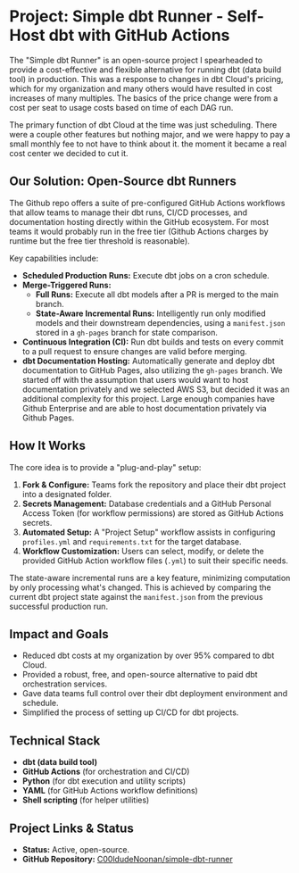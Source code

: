 # Project: Simple dbt Runner - Self-Host dbt with GitHub Actions

The "Simple dbt Runner" is an open-source project I spearheaded to provide a cost-effective and flexible alternative for running dbt (data build tool) in production. This was a response to changes in dbt Cloud's pricing, which for my organization and many others would have resulted in cost increases of many multiples. The basics of the price change were from a cost per seat to usage costs based on time of each DAG run.

The primary function of dbt Cloud at the time was just scheduling. There were a couple other features but nothing major, and we were happy to pay a small monthly fee to not have to think about it. the moment it became a real cost center we decided to cut it.

## Our Solution: Open-Source dbt Runners

The Github repo offers a suite of pre-configured GitHub Actions workflows that allow teams to manage their dbt runs, CI/CD processes, and documentation hosting directly within the GitHub ecosystem. For most teams it would probably run in the free tier (Github Actions charges by runtime but the free tier threshold is reasonable).

Key capabilities include:

*   **Scheduled Production Runs:** Execute dbt jobs on a cron schedule.
*   **Merge-Triggered Runs:**
    *   **Full Runs:** Execute all dbt models after a PR is merged to the main branch.
    *   **State-Aware Incremental Runs:** Intelligently run only modified models and their downstream dependencies, using a `manifest.json` stored in a `gh-pages` branch for state comparison.
*   **Continuous Integration (CI):** Run dbt builds and tests on every commit to a pull request to ensure changes are valid before merging.
*   **dbt Documentation Hosting:** Automatically generate and deploy dbt documentation to GitHub Pages, also utilizing the `gh-pages` branch. We started off with the assumption that users would want to host documentation privately and we selected AWS S3, but decided it was an additional complexity for this project. Large enough companies have Github Enterprise and are able to host documentation privately via Github Pages.

## How It Works

The core idea is to provide a "plug-and-play" setup:

1.  **Fork & Configure:** Teams fork the repository and place their dbt project into a designated folder.
2.  **Secrets Management:** Database credentials and a GitHub Personal Access Token (for workflow permissions) are stored as GitHub Actions secrets.
3.  **Automated Setup:** A "Project Setup" workflow assists in configuring `profiles.yml` and `requirements.txt` for the target database.
4.  **Workflow Customization:** Users can select, modify, or delete the provided GitHub Action workflow files (`.yml`) to suit their specific needs.

The state-aware incremental runs are a key feature, minimizing computation by only processing what's changed. This is achieved by comparing the current dbt project state against the `manifest.json` from the previous successful production run.

## Impact and Goals

*   Reduced dbt costs at my organization by over 95% compared to dbt Cloud.
*   Provided a robust, free, and open-source alternative to paid dbt orchestration services.
*   Gave data teams full control over their dbt deployment environment and schedule.
*   Simplified the process of setting up CI/CD for dbt projects.

## Technical Stack

*   **dbt (data build tool)**
*   **GitHub Actions** (for orchestration and CI/CD)
*   **Python** (for dbt execution and utility scripts)
*   **YAML** (for GitHub Actions workflow definitions)
*   **Shell scripting** (for helper utilities)

## Project Links & Status

*   **Status:** Active, open-source.
*   **GitHub Repository:** [C00ldudeNoonan/simple-dbt-runner](https://github.com/C00ldudeNoonan/simple-dbt-runner)